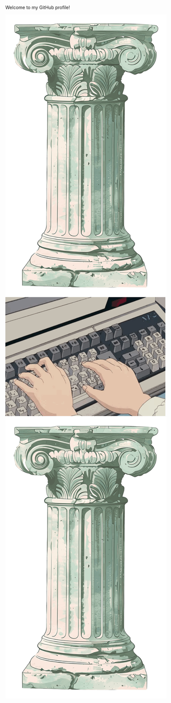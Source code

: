 <link rel="stylesheet" type="text/css" href="./style.css">
<p class="title">Welcome to my GitHub profile!</p>
<div class="header">
	<img class="rock" src="./img/rock.png" alt="rock" />
	<img class="keyboard" src="./img/keyboard.gif" alt="keyboard" />
	<img class="rock" src="./img/rock.png" alt="rock" />
</div>
